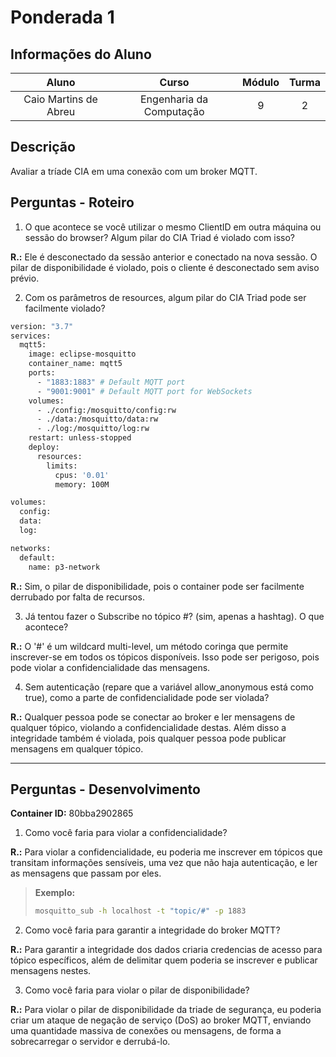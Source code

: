 # Ponderada 1 
## Informações do Aluno  
Aluno | Curso | Módulo | Turma
:---: | :---: | :---: | :---:
Caio Martins de Abreu | Engenharia da Computação | 9 | 2

## Descrição
Avaliar a tríade CIA em uma conexão com um broker MQTT.

## Perguntas - Roteiro
1. O que acontece se você utilizar o mesmo ClientID em outra máquina ou sessão do browser? Algum pilar do CIA Triad é violado com isso?

**R.:** Ele é desconectado da sessão anterior e conectado na nova sessão. O pilar de disponibilidade é violado, pois o cliente é desconectado sem aviso prévio.

2. Com os parâmetros de resources, algum pilar do CIA Triad pode ser facilmente violado?

```dockerfile
version: "3.7"
services:
  mqtt5:
    image: eclipse-mosquitto
    container_name: mqtt5
    ports:
      - "1883:1883" # Default MQTT port
      - "9001:9001" # Default MQTT port for WebSockets
    volumes:
      - ./config:/mosquitto/config:rw
      - ./data:/mosquitto/data:rw
      - ./log:/mosquitto/log:rw
    restart: unless-stopped
    deploy:
      resources:
        limits:
          cpus: '0.01'
          memory: 100M

volumes:
  config:
  data:
  log:

networks:
  default:
    name: p3-network
```

**R.:** Sim, o pilar de disponibilidade, pois o container pode ser facilmente derrubado por falta de recursos. 

3. Já tentou fazer o Subscribe no tópico #? (sim, apenas a hashtag). O que acontece?

**R.:** O '#' é um wildcard multi-level, um método coringa que permite inscrever-se em todos os tópicos disponíveis. Isso pode ser perigoso, pois pode violar a confidencialidade das mensagens.

4. Sem autenticação (repare que a variável allow_anonymous está como true), como a parte de confidencialidade pode ser violada?

**R.:** Qualquer pessoa pode se conectar ao broker e ler mensagens de qualquer tópico, violando a confidencialidade destas. Além disso a integridade também é violada, pois qualquer pessoa pode publicar mensagens em qualquer tópico.

---

## Perguntas - Desenvolvimento
**Container ID:** 80bba2902865

1. Como você faria para violar a confidencialidade?

**R.:** Para violar a confidencialidade, eu poderia me inscrever em tópicos que transitam informações sensíveis, uma vez que não haja autenticação, e ler as mensagens que passam por eles. 

> **Exemplo:**
>
> ```bash
> mosquitto_sub -h localhost -t "topic/#" -p 1883
> ```


2. Como você faria para garantir a integridade do broker MQTT?

**R.:** Para garantir a integridade dos dados criaria credencias de acesso para tópico específicos, além de delimitar quem poderia se inscrever e publicar mensagens nestes.

3. Como você faria para violar o pilar de disponibilidade?

**R.:** Para violar o pilar de disponibilidade da triade de segurança, eu poderia criar um ataque de negação de serviço (DoS) ao broker MQTT, enviando uma quantidade massiva de conexões ou mensagens, de forma a sobrecarregar o servidor e derrubá-lo.


